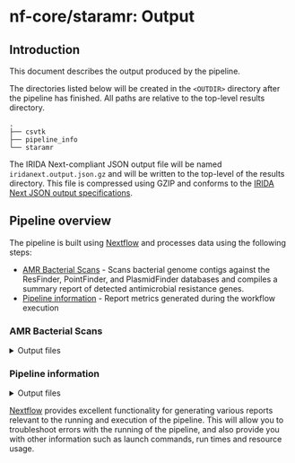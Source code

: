 # nf-core/staramr: Output

## Introduction

This document describes the output produced by the pipeline.

The directories listed below will be created in the `<OUTDIR>` directory after the pipeline has finished. All paths are relative to the top-level results directory.

```
.
├── csvtk
├── pipeline_info
└── staramr
```

The IRIDA Next-compliant JSON output file will be named `iridanext.output.json.gz` and will be written to the top-level of the results directory. This file is compressed using GZIP and conforms to the [IRIDA Next JSON output specifications](https://github.com/phac-nml/pipeline-standards#42-irida-next-json).

## Pipeline overview

The pipeline is built using [Nextflow](https://www.nextflow.io/) and processes data using the following steps:

- [AMR Bacterial Scans](#amr-bacterial-scans) - Scans bacterial genome contigs against the ResFinder, PointFinder, and PlasmidFinder databases and compiles a summary report of detected antimicrobial resistance genes.
- [Pipeline information](#pipeline-information) - Report metrics generated during the workflow execution

### AMR Bacterial Scans

<details markdown="1">
<summary>Output files</summary>

- `staramr/`
  - StarAMR search results for each sample:
    - `sample_detailed_summary.tsv`
    - `sample_mlst.tsv`
    - `sample_plasmidfinder.tsv`
    - `sample_pointfinder.tsv` (Pointfinder organisms)
    - `sample_resfinder.tsv`
    - `sample_results.xlsx`
    - `sample_settings.txt`
    - `sample_summary.tsv`
- `csvtk/`
  - Combine results from all samples into a single report
    - `merged_detailed_summary.tsv`
    - `merged_mlst.tsv`
    - `merged_plasmidfinder.tsv`
    - `merged_pointfinder.tsv` (Pointfinder organisms)
    - `merged_resfinder.tsv`
    - `merged_summary.tsv`

</details>

### Pipeline information

<details markdown="1">
<summary>Output files</summary>

- `pipeline_info/`
  - Reports generated by Nextflow: `execution_report.html`, `execution_timeline.html`, `execution_trace.txt` and `pipeline_dag.dot`/`pipeline_dag.svg`.
  - Reports generated by the pipeline: `pipeline_report.html`, `pipeline_report.txt` and `software_versions.yml`. The `pipeline_report*` files will only be present if the `--email` / `--email_on_fail` parameter's are used when running the pipeline.
  - Reformatted samplesheet files used as input to the pipeline: `samplesheet.valid.csv`.
  - Parameters used by the pipeline run: `params.json`.

</details>

[Nextflow](https://www.nextflow.io/docs/latest/tracing.html) provides excellent functionality for generating various reports relevant to the running and execution of the pipeline. This will allow you to troubleshoot errors with the running of the pipeline, and also provide you with other information such as launch commands, run times and resource usage.
